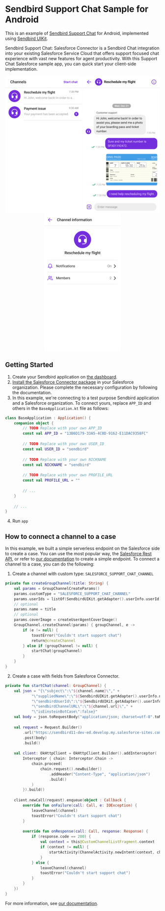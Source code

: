 # Sendbird Support Chat Sample for Android
This is an example of [Sendbird Support Chat](https://sendbird.com/docs/support-chat/v1/overview) for Android, implemented using [Sendbird UIKit](https://sendbird.com/docs/uikit/v3/android/overview).
<p>
Sendbird Support Chat: Salesforce Connector is a Sendbird Chat integration into your existing Salesforce Service Cloud that offers support focused chat experience with vast new features for agent productivity. With this Support Chat Salesforce sample app, you can quick start your client-side implementation.
</p>

<p align="center">
  <img
    src="./channel_list.png"
    width="250"
  />
  <img
    src="./channel.png"
    width="250"
  />
  <img
    src="./channel_info.png"
    width="250"
  />
</p>


## Getting Started
1. Create your Sendbird application on [the dashboard](https://dashboard.sendbird.com/auth/signup).
2. [Install the Salesforce Connector package](https://sendbird.com/docs/support-chat/v1/salesforce-connector/integrate-with-salesforce-service-cloud) in your Salesforce organization. Please complete the necessary configuration by following the documentation.
3. In this example, we're connecting to a test purpose Sendbird application and a Salesforce organization. To connect yours, replace `APP_ID` and others in the `BaseApplication.kt` file as follows:

```kotlin
class BaseApplication : Application() {
    companion object {
        // TODO Replace with your own APP_ID
        const val APP_ID = "13B6D179-33A5-4C0D-9162-E11DAC9358FC"

        // TODO Replace with your own USER_ID
        const val USER_ID = "sendbird"

        // TODO Replace with your own NICKNAME
        const val NICKNAME = "sendbird"

        // TODO Replace with your own PROFILE_URL
        const val PROFILE_URL = ""

        // ...
    }

    // ...
}

```
4. Run `app`

## How to connect a channel to a case
In this example, we built a simple serverless endpoint on the Salesforce side to create a case. You can use the most popular way, the [Salesforce Rest API](https://developer.salesforce.com/docs/atlas.en-us.api_rest.meta/api_rest/intro_rest.htm), or refer to [our documentation](https://sendbird.com/docs/support-chat/v1/salesforce-connector/integrate-with-salesforce-service-cloud#2-step-5-client-side-implementation-3-create-a-case-through-apex-rest-api) to create a simple endpoint. To connect a channel to a case, you can do the following:

1. Create a channel with custom type: `SALESFORCE_SUPPORT_CHAT_CHANNEL`

```kotlin
private fun createGroupChannel(title: String) {
    val params = GroupChannelCreateParams()
    params.customType = "SALESFORCE_SUPPORT_CHAT_CHANNEL"
    params.userIds = listOf(SendbirdUIKit.getAdapter().userInfo.userId)
    // optional
    params.name = title
    // optional
    params.coverImage = createUserAgentCoverImage()
    GroupChannel.createChannel(params) { groupChannel, e ->
        if (e != null) {
            toastError("Couldn't start support chat")
            return@createChannel
        } else if (groupChannel != null) {
            startChat(groupChannel)
        }
    }
}
```

2. Create a case with fields from Salesforce Connector.


```kotlin
private fun startChat(channel: GroupChannel) {
    val json = "{\"subject\":\"${channel.name}\"," +
            "\"suppliedName\":\"${SendbirdUIKit.getAdapter().userInfo.nickname}\"," +
            "\"sendbirdUserId\":\"${SendbirdUIKit.getAdapter().userInfo.userId}\"," +
            "\"sendbirdChannelURL\":\"${channel.url}\"," +
            "\"isEinsteinBotCase\":false}"
    val body = json.toRequestBody("application/json; charset=utf-8".toMediaType())

    val request = Request.Builder()
        .url("https://sendbird11-dev-ed.develop.my.salesforce-sites.com/services/apexrest/cases/")
        .post(body)
        .build()

    val client: OkHttpClient = OkHttpClient.Builder().addInterceptor(
        Interceptor { chain: Interceptor.Chain ->
            chain.proceed(
                chain.request().newBuilder()
                    .addHeader("Content-Type", "application/json")
                    .build()
            )
        }).build()

    client.newCall(request).enqueue(object : Callback {
        override fun onFailure(call: Call, e: IOException) {
            leaveChannel(channel)
            toastError("Couldn't start support chat")
        }

        override fun onResponse(call: Call, response: Response) {
            if (response.code == 200) {
                val context = this@CustomChannelListFragment.context
                if (context != null) {
                    startActivity(ChannelActivity.newIntent(context, channel.url))
                }
            } else {
                leaveChannel(channel)
                toastError("Couldn't start support chat")
            }
        }
    })
}
```

For more information, see [our documentation](https://sendbird.com/docs/support-chat/v1/salesforce-connector/integrate-with-salesforce-service-cloud#2-step-5-client-side-implementation).